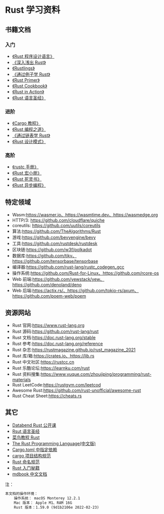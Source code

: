 # Rust 学习资料

## 书籍文档

### 入门

- [《Rust 程序设计语言》](https://kaisery.github.io/trpl-zh-cn/)
- [《深入浅出 Rust》](https://book.douban.com/subject/30312231/)
- [《Rustlings》](https://github.com/rust-lang/rustlings)
- [《通过例子学 Rust》](https://rust-by-example.budshome.com)
- [《Rust Primer》](https://rustcc.gitbooks.io/rustprimer/content/)
- [《Rust Cookbook》](https://rust-cookbook.budshome.com)
- [《Rust in Action》](https://book.douban.com/subject/27099617/)
- [《Rust 语言圣经》](https://course.rs)

### 进阶

- [《Cargo 教程》](https://learnku.com/docs/cargo-book/2018)
- [《Rust 编程之道》](https://book.douban.com/subject/30418895/)
- [《通过链表学 Rust》](https://rust-unofficial.github.io/too-many-lists/)
- [《Rust 设计模式》](https://github.com/chuxiuhong/chuxiuhong-rust-patterns-zh)

### 高阶

- [《rustc 手册》](https://learnku.com/docs/rustc-book/2020)
- [《Rust 宏小册》](https://www.bookstack.cn/read/DaseinPhaos-tlborm-chinese/README.md)
- [《Rust 死灵书》](https://learnku.com/docs/nomicon/2018)
- [《Rust 异步编程》](https://learnku.com/docs/async-book/2018)

## 特定领域

- Wasm:<https://wasmer.io、https://wasmtime.dev、https://wasmedge.org>
- HTTP/3: <https://github.com/cloudflare/quiche>
- coreutils: <https://github.com/uutils/coreutils>
- 算法:<https://github.com/TheAlgorithms/Rust>
- 游戏:<https://github.com/bevyengine/bevy>
- 工具:<https://github.com/rustdesk/rustdesk>
- 区块链:<https://github.com/w3f/polkadot>
- 数据库:<https://github.com/tikv、https://github.com/tensorbase/tensorbase>
- 编译器:<https://github.com/rust-lang/rustc_codegen_gcc>
- 操作系统:<https://github.com/Rust-for-Linux、https://github.com/rcore-os>
- Web 前端:<https://github.com/yewstack/yew、https://github.com/denoland/deno>
- Web 后端:<https://actix.rs/、https://github.com/tokio-rs/axum、https://github.com/poem-web/poem>

## 资源网站

- Rust 官网:<https://www.rust-lang.org>
- Rust 源码:<https://github.com/rust-lang/rust>
- Rust 文档:<https://doc.rust-lang.org/stable>
- Rust 参考:<https://doc.rust-lang.org/reference>
- Rust 杂志:<https://rustmagazine.github.io/rust_magazine_2021>
- Rust 库/箱:<https://crates.io、https://lib.rs>
- Rust 中文社区:<https://rustcc.cn>
- Rust 乐酷论坛:<https://learnku.com/rust>
- Rust 资料搜集:<https://www.yuque.com/zhoujiping/programming/rust-materials>
- Rust LeetCode:<https://rustgym.com/leetcod>
- Awesome Rust:<https://github.com/rust-unoﬀicial/awesome-rust>
- Rust Cheat Sheet:<https://cheats.rs>

## 其它

- [Databend Rust 公开课](https://www.bilibili.com/video/BV1mg411778g?spm_id_from=333.999.0.0)
- [Rsut 语言圣经](https://course.rs)
- [菜鸟教程 Rust](https://m.runoob.com/rust/rust-tutorial.html)
- [The Rust Programming Language(中文版)](https://kaisery.github.io/trpl-zh-cn/)
- [Cargo.toml 中指定依赖](https://course.rs/cargo/reference/specify-deps.html)
- [cargo 项目结构规范](https://course.rs/cargo/guide/package-layout.html)
- [Rust 命名规范](https://course.rs/practice/naming.html)
- [Rust 入门秘籍](https://rust-book.junmajinlong.com)
- [mdbook 中文文档](https://mdbook.budshome.com)

注：

```txt
本文档的操作环境：  
    操作系统： macOS Monterey 12.2.1
    Mac 版本： Apple M1、RAM 16G
    Rust 版本：1.59.0 (9d1b2106e 2022-02-23)
```

